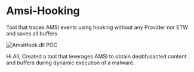 # Amsi-Hooking
Tool that traces AMSI events using hooking without any Provider nor ETW and saves all buffers

![AmsiHook.dll POC](https://github.com/SoWhatNaniv/Amsi-Hooking/blob/main/Amsi%20Hooking.gif)


Hi All,
Created a tool that leverages AMSI to obtain deobfusacted content and buffers during dynamic execution of a malware.
